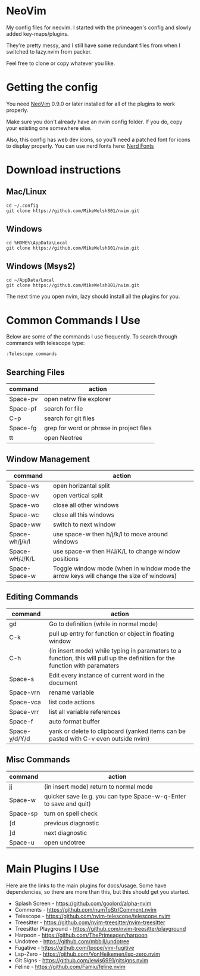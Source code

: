 # NeoVim
My config files for neovim. I started with the primeagen's config and slowly added
key-maps/plugins.

They're pretty messy, and I still have some redundant files from when I switched
to lazy.nvim from packer.

Feel free to clone or copy whatever you like.

# Getting the config

You need [NeoVim](https://github.com/neovim/neovim) 0.9.0 or later installed for all of the plugins to work properly.

Make sure you don't already have an nvim config folder. If you do, copy your existing one
somewhere else.

Also, this config has web dev icons, so you'll need a patched font for icons to 
display properly. You can use nerd fonts here: [Nerd Fonts](https://www.nerdfonts.com/)

# Download instructions

## Mac/Linux

    cd ~/.config
    git clone https://github.com/MikeWelsh801/nvim.git

## Windows

    cd %HOME%\AppData\Local
    git clone https://github.com/MikeWelsh801/nvim.git

## Windows (Msys2)

    cd ~/AppData/Local
    git clone https://github.com/MikeWelsh801/nvim.git

The next time you open nvim, lazy should install all the plugins for you.

# Common Commands I Use

Below are some of the commands I use frequently.
To search through commands with telescope type:
```
:Telescope commands
```
## Searching Files
| command | action |
|---------|--------|
| Space-pv | open netrw file explorer |
| Space-pf | search for file |
| C-p | search for git files |
| Space-fg | grep for word or phrase in project files |
| tt | open Neotree |

## Window Management
| command | action |
|---------|--------|
| Space-ws | open horizantal split |
| Space-wv | open vertical split |
| Space-wo | close all other windows |
| Space-wc | close all this windows |
| Space-ww | switch to next window |
| Space-wh/j/k/l | use space-w then h/j/k/l to move around windows |
| Space-wH/J/K/L | use space-w then H/J/K/L to change window positions |
| Space-Space-w | Toggle window mode (when in window mode the arrow keys will change the size of windows) |

## Editing Commands
| command | action |
|---------|--------|
| gd | Go to definition (while in normal mode) |
| C-k | pull up entry for function or object in floating window |
| C-h | (in insert mode) while typing in paramaters to a function, this will pull up the definition for the function with paramaters |
| Space-s | Edit every instance of current word in the document |
| Space-vrn | rename variable |
| Space-vca | list code actions |
| Space-vrr | list all variable references |
| Space-f | auto format buffer |
| Space-y/d/Y/d | yank or delete to clipboard (yanked items can be pasted with C-v even outside nvim) |

## Misc Commands
| command | action |
|---------|--------|
| jj | (in insert mode) return to normal mode |
| Space-w | quicker save (e.g. you can type Space-w-q-Enter to save and quit)
| Space-sp | turn on spell check |
| [d | previous diagnostic |
| ]d | next diagnostic |
| Space-u | open undotree |


# Main Plugins I Use

Here are the links to the main plugins for docs/usage. Some have dependencies,
so there are more than this, but this should get you started.

* Splash Screen - https://github.com/goolord/alpha-nvim
* Comments - https://github.com/numToStr/Comment.nvim
* Telescope - https://github.com/nvim-telescope/telescope.nvim
* Treesitter - https://github.com/nvim-treesitter/nvim-treesitter
* Treesitter Playground - https://github.com/nvim-treesitter/playground
* Harpoon - https://github.com/ThePrimeagen/harpoon
* Undotree - https://github.com/mbbill/undotree
* Fugative - https://github.com/tpope/vim-fugitive
* Lsp-Zero - https://github.com/VonHeikemen/lsp-zero.nvim
* Git Signs - https://github.com/lewis6991/gitsigns.nvim
* Feline - https://github.com/Famiu/feline.nvim
